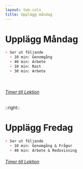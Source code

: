 ```yaml
---
layout: two-cols
title: Upplägg måndag
---
```


# Upplägg Måndag
```md  {maxWidth: 400}
+ Ser ut följande
  + 10 min: Genomgång
  + 40 min: Arbete
  + 10 min: Rast
  + 30 min: Arbete
```    
<br>

###### [Timer till Lektion](https://alxivnov.github.io/Timer/#) 

<!--
Arbete betyder att det kan vara egetarbete men också grupparbete.
https://alxivnov.github.io/Timer/#
-->

::right::

# Upplägg Fredag
```md
+ Ser ut följande
  + 10 min: Genomgång & Frågor
  + 40 min: Arbete & Redovisning
```

###### [Timer till Lektion](https://alxivnov.github.io/Timer/#)

<!--- ICONS: https://icon-sets.iconify.design/material-symbols/work/ --->